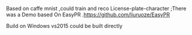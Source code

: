 Based on caffe mnist ,could train and reco License-plate-character ;There was a Demo based On EasyPR .https://github.com/liuruoze/EasyPR

Build on Windows
vs2015 could be built directly

